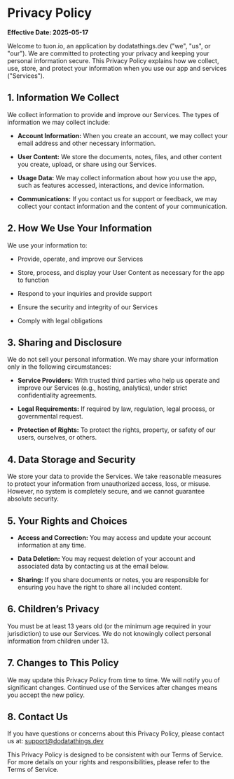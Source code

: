 # Privacy Policy

**Effective Date: 2025-05-17**

Welcome to tuon.io, an application by dodatathings.dev ("we", "us", or "our"). We are committed to protecting your privacy and keeping your personal information secure. This Privacy Policy explains how we collect, use, store, and protect your information when you use our app and services ("Services").

## 1. Information We Collect

We collect information to provide and improve our Services. The types of information we may collect include:

* **Account Information:** When you create an account, we may collect your email address and other necessary information.

* **User Content:** We store the documents, notes, files, and other content you create, upload, or share using our Services.

* **Usage Data:** We may collect information about how you use the app, such as features accessed, interactions, and device information.

* **Communications:** If you contact us for support or feedback, we may collect your contact information and the content of your communication.

## 2. How We Use Your Information

We use your information to:

* Provide, operate, and improve our Services

* Store, process, and display your User Content as necessary for the app to function

* Respond to your inquiries and provide support

* Ensure the security and integrity of our Services

* Comply with legal obligations

## 3. Sharing and Disclosure

We do not sell your personal information. We may share your information only in the following circumstances:

* **Service Providers:** With trusted third parties who help us operate and improve our Services (e.g., hosting, analytics), under strict confidentiality agreements.

* **Legal Requirements:** If required by law, regulation, legal process, or governmental request.

* **Protection of Rights:** To protect the rights, property, or safety of our users, ourselves, or others.

## 4. Data Storage and Security

We store your data to provide the Services. We take reasonable measures to protect your information from unauthorized access, loss, or misuse. However, no system is completely secure, and we cannot guarantee absolute security.

## 5. Your Rights and Choices

* **Access and Correction:** You may access and update your account information at any time.

* **Data Deletion:** You may request deletion of your account and associated data by contacting us at the email below.

* **Sharing:** If you share documents or notes, you are responsible for ensuring you have the right to share all included content.

## 6. Children’s Privacy

You must be at least 13 years old (or the minimum age required in your jurisdiction) to use our Services. We do not knowingly collect personal information from children under 13.

## 7. Changes to This Policy

We may update this Privacy Policy from time to time. We will notify you of significant changes. Continued use of the Services after changes means you accept the new policy.

## 8. Contact Us

If you have questions or concerns about this Privacy Policy, please contact us at: <support@dodatathings.dev>

This Privacy Policy is designed to be consistent with our Terms of Service. For more details on your rights and responsibilities, please refer to the Terms of Service.
